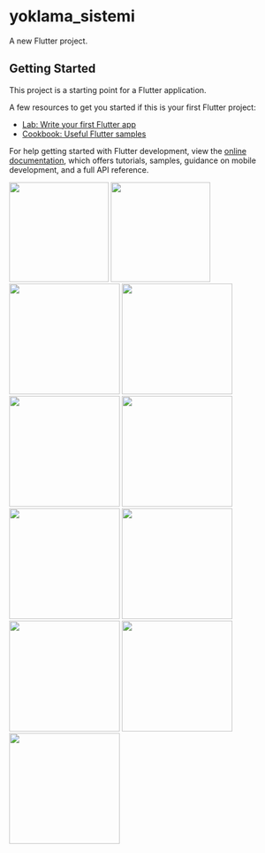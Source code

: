 # yoklama_sistemi

A new Flutter project.

## Getting Started

This project is a starting point for a Flutter application.

A few resources to get you started if this is your first Flutter project:

- [Lab: Write your first Flutter app](https://docs.flutter.dev/get-started/codelab)
- [Cookbook: Useful Flutter samples](https://docs.flutter.dev/cookbook)

For help getting started with Flutter development, view the
[online documentation](https://docs.flutter.dev/), which offers tutorials,
samples, guidance on mobile development, and a full API reference.

<img src="https://user-images.githubusercontent.com/74659671/173587770-e9277725-9061-41be-8bcf-e4b667bdea9f.png" width="180"/>
<img src="https://user-images.githubusercontent.com/74659671/173587773-451577a0-21cb-4907-8031-312eba7978f0.png" width="180"/>
<img src="https://user-images.githubusercontent.com/74659671/173587776-b136eb73-2351-433e-8876-8ad67e2c7c89.png" width="200"/>
<img src="https://user-images.githubusercontent.com/74659671/173587785-c8fe60cd-0943-481d-be5c-db7a6d531b26.png" width="200"/>
<img src="https://user-images.githubusercontent.com/74659671/173587790-d06edbbb-7c35-4622-a3a8-64e58c77b763.png" width="200"/>
<img src="https://user-images.githubusercontent.com/74659671/173587793-25d9f9b9-40dc-40b6-aca0-426a62bafeb9.png" width="200"/>
<img src="https://user-images.githubusercontent.com/74659671/173587794-5ffbadaf-f2d4-439a-b3e2-45ec38338bdb.png" width="200"/>
<img src="https://user-images.githubusercontent.com/74659671/173587796-454e0abe-1ef7-4297-94c9-f31ccf87e54d.png" width="200"/>
<img src="https://user-images.githubusercontent.com/74659671/173587798-a09e48bf-32bd-4245-8ccd-221b4624b591.png" width="200"/>
<img src="https://user-images.githubusercontent.com/74659671/173587800-1834d1a2-087e-4812-92e5-e0aeea62421b.png" width="200"/>
<img src="https://user-images.githubusercontent.com/74659671/173587801-1a7c8a4f-b355-454d-98fa-707883a455e2.png" width="200"/>
